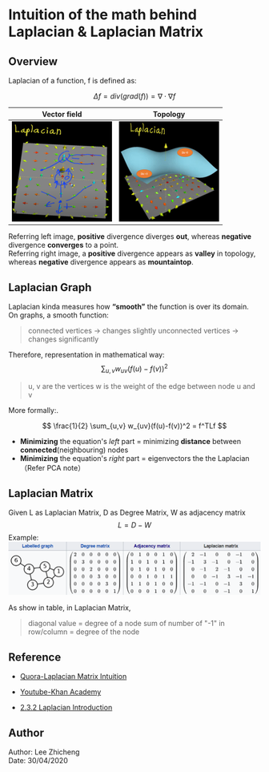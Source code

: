 # Intuition of the math behind Laplacian & Laplacian Matrix
## Overview
Laplacian of a function, f is defined as:  

$$
\Delta f = div(grad(f))=\nabla \cdot \nabla f
$$  

Vector field             |  Topology
:-------------------------:|:-------------------------:
![Vector field](Laplacian_graph_img1.PNG)  |  ![Topology](Laplacian_graph_img2.PNG)


Referring left image, **positive** divergence diverges **out**, whereas **negative** divergence **converges** to a point.  
Referring right image, a **positive** divergence appears as **valley** in topology, whereas **negative** divergence appears as **mountaintop**.  


## Laplacian Graph
Laplacian kinda measures how **“smooth”** the function is over its domain.  
On graphs, a smooth function:  
> connected vertices -> changes slightly
> unconnected vertices -> changes significantly

Therefore, representation in mathematical way:
$$
\sum_{u,v} w_{uv}(f(u)-f(v))^2
$$
> u, v are the vertices
> w is the weight of the edge between node u and v

More formally:.

$$
\frac{1}{2} \sum_{u,v} w_{uv}(f(u)-f(v))^2 = f^TLf
$$
* **Minimizing** the equation's *left* part = minimizing **distance** between **connected**(neighbouring) nodes
* **Minimizing** the equation's *right* part =  eigenvectors the the Laplacian （Refer PCA note）


## Laplacian Matrix
Given L as Laplacian Matrix, D as Degree Matrix, W as adjacency matrix
$$
L=D-W
$$
Example:
![L=D-W](Laplacian_graph_img3.PNG)

As show in table, in Laplacian Matrix,
> diagonal value = degree of a node
> sum of number of "-1" in row/column = degree of the node

## Reference
* [Quora-Laplacian Matrix Intuition](https://www.quora.com/Whats-the-intuition-behind-a-Laplacian-matrix-Im-not-so-much-interested-in-mathematical-details-or-technical-applications-Im-trying-to-grasp-what-a-laplacian-matrix-actually-represents-and-what-aspects-of-a-graph-it-makes-accessible "Quora")

* [Youtube-Khan Academy](https://www.youtube.com/watch?v=EW08rD-GFh0&t=78s "Youtube")

* [2.3.2 Laplacian Introduction](https://blog.csdn.net/qq_24519677/article/details/82291867?depth_1-utm_source=distribute.pc_relevant.none-task-blog-BlogCommendFromBaidu-1&utm_source=distribute.pc_relevant.none-task-blog-BlogCommendFromBaidu-1 "CSDN")

## Author
Author: Lee Zhicheng  
Date: 30/04/2020
